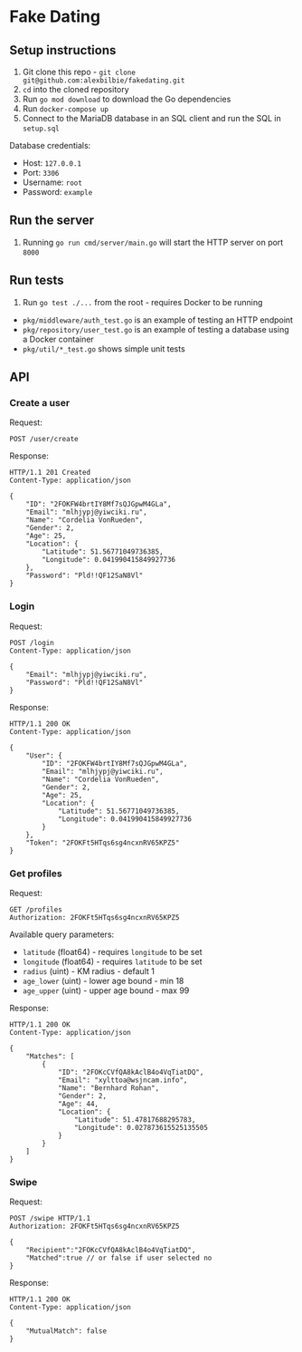# Fake Dating

## Setup instructions

1. Git clone this repo - `git clone git@github.com:alexbilbie/fakedating.git`
2. `cd` into the cloned repository
3. Run `go mod download` to download the Go dependencies
4. Run `docker-compose up`
5. Connect to the MariaDB database in an SQL client and run the SQL in `setup.sql`

Database credentials:
* Host: `127.0.0.1`
* Port: `3306`
* Username: `root`
* Password: `example`

## Run the server

1. Running `go run cmd/server/main.go` will start the HTTP server on port `8000`

## Run tests

1. Run `go test ./...` from the root - requires Docker to be running

* `pkg/middleware/auth_test.go` is an example of testing an HTTP endpoint
* `pkg/repository/user_test.go` is an example of testing a database using a Docker container
* `pkg/util/*_test.go` shows simple unit tests

## API

### Create a user

Request: 

```
POST /user/create
```

Response:

```
HTTP/1.1 201 Created
Content-Type: application/json

{
    "ID": "2FOKFW4brtIY8Mf7sQJGpwM4GLa",
    "Email": "mlhjypj@yiwciki.ru",
    "Name": "Cordelia VonRueden",
    "Gender": 2,
    "Age": 25,
    "Location": {
        "Latitude": 51.56771049736385,
        "Longitude": 0.041990415849927736
    },
    "Password": "Pld!!QF12SaN8Vl"
}
```

### Login

Request:

```
POST /login
Content-Type: application/json

{
    "Email": "mlhjypj@yiwciki.ru",
    "Password": "Pld!!QF12SaN8Vl"
}
```

Response:

```
HTTP/1.1 200 OK
Content-Type: application/json

{
    "User": {
        "ID": "2FOKFW4brtIY8Mf7sQJGpwM4GLa",
        "Email": "mlhjypj@yiwciki.ru",
        "Name": "Cordelia VonRueden",
        "Gender": 2,
        "Age": 25,
        "Location": {
            "Latitude": 51.56771049736385,
            "Longitude": 0.041990415849927736
        }
    },
    "Token": "2FOKFt5HTqs6sg4ncxnRV65KPZ5"
}
```

### Get profiles

Request:

```
GET /profiles
Authorization: 2FOKFt5HTqs6sg4ncxnRV65KPZ5
```

Available query parameters:

* `latitude` (float64) - requires `longitude` to be set
* `longitude` (float64) - requires `latitude` to be set
* `radius` (uint) - KM radius - default 1
* `age_lower` (uint) - lower age bound - min 18
* `age_upper` (uint) - upper age bound - max 99

Response:

```
HTTP/1.1 200 OK
Content-Type: application/json

{
    "Matches": [
        {
            "ID": "2FOKcCVfQA8kAclB4o4VqTiatDQ",
            "Email": "xylttoa@wsjncam.info",
            "Name": "Bernhard Rohan",
            "Gender": 2,
            "Age": 44,
            "Location": {
                "Latitude": 51.47817688295783,
                "Longitude": 0.027873615525135505
            }
        }
    ]
}
```

### Swipe

Request:

```
POST /swipe HTTP/1.1
Authorization: 2FOKFt5HTqs6sg4ncxnRV65KPZ5

{
    "Recipient":"2FOKcCVfQA8kAclB4o4VqTiatDQ", 
    "Matched":true // or false if user selected no
}
```

Response:

```
HTTP/1.1 200 OK
Content-Type: application/json

{
    "MutualMatch": false
}
```